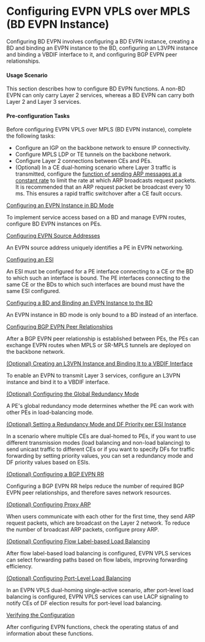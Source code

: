 Configuring EVPN VPLS over MPLS (BD EVPN Instance)
==================================================

Configuring BD EVPN involves configuring a BD EVPN instance, creating a BD and binding an EVPN instance to the BD, configuring an L3VPN instance and binding a VBDIF interface to it, and configuring BGP EVPN peer relationships.

#### Usage Scenario

This section describes how to configure BD EVPN functions. A non-BD EVPN can only carry Layer 2 services, whereas a BD EVPN can carry both Layer 2 and Layer 3 services.


#### Pre-configuration Tasks

Before configuring EVPN VPLS over MPLS (BD EVPN instance), complete the following tasks:

* Configure an IGP on the backbone network to ensure IP connectivity.
* Configure MPLS LDP or TE tunnels on the backbone network.
* Configure Layer 2 connections between CEs and PEs.
* (Optional) In a CE dual-homing scenario where Layer 3 traffic is transmitted, configure the [function of sending ARP messages at a constant rate](dc_vrp_arp_cfg_2083.html) to limit the rate at which ARP broadcasts request packets. It is recommended that an ARP request packet be broadcast every 10 ms. This ensures a rapid traffic switchover after a CE fault occurs.


[Configuring an EVPN Instance in BD Mode](../../../../software/nev8r10_vrpv8r16/user/vrp/dc_vrp_evpn_cfg_0061.html)

To implement service access based on a BD and manage EVPN routes, configure BD EVPN instances on PEs.

[Configuring EVPN Source Addresses](../../../../software/nev8r10_vrpv8r16/user/vrp/dc_vrp_evpn_cfg_0012bd.html)

An EVPN source address uniquely identifies a PE in EVPN networking.

[Configuring an ESI](../../../../software/nev8r10_vrpv8r16/user/vrp/dc_vrp_evpn_cfg_0064.html)

An ESI must be configured for a PE interface connecting to a CE or the BD to which such an interface is bound. The PE interfaces connecting to the same CE or the BDs to which such interfaces are bound must have the same ESI configured.

[Configuring a BD and Binding an EVPN Instance to the BD](../../../../software/nev8r10_vrpv8r16/user/vrp/dc_vrp_evpn_cfg_0062.html)

An EVPN instance in BD mode is only bound to a BD instead of an interface.

[Configuring BGP EVPN Peer Relationships](../../../../software/nev8r10_vrpv8r16/user/vrp/dc_vrp_evpn_cfg_0006bd.html)

After a BGP EVPN peer relationship is established between PEs, the PEs can exchange EVPN routes when MPLS or SR-MPLS tunnels are deployed on the backbone network.

[(Optional) Creating an L3VPN Instance and Binding It to a VBDIF Interface](../../../../software/nev8r10_vrpv8r16/user/vrp/dc_vrp_evpn_cfg_0063.html)

To enable an EVPN to transmit Layer 3 services, configure an L3VPN instance and bind it to a VBDIF interface. 

[(Optional) Configuring the Global Redundancy Mode](../../../../software/nev8r10_vrpv8r16/user/vrp/dc_vrp_evpn_cfg_0014bd-NEW.html)

A PE's global redundancy mode determines whether the PE can work with other PEs in load-balancing mode.

[(Optional) Setting a Redundancy Mode and DF Priority per ESI Instance](../../../../software/nev8r10_vrpv8r16/user/vrp/dc_vrp_evpn_cfg_0110bd.html)

In a scenario where multiple CEs are dual-homed to PEs, if you want to use different transmission modes (load balancing and non-load balancing) to send unicast traffic to different CEs or if you want to specify DFs for traffic forwarding by setting priority values, you can set a redundancy mode and DF priority values based on ESIs.

[(Optional) Configuring a BGP EVPN RR](../../../../software/nev8r10_vrpv8r16/user/vrp/dc_vrp_evpn_cfg_0007bd.html)

Configuring a BGP EVPN RR helps reduce the number of required BGP EVPN peer relationships, and therefore saves network resources.

[(Optional) Configuring Proxy ARP](../../../../software/nev8r10_vrpv8r16/user/vrp/dc_vrp_arp_cfg_2096.html)

When users communicate with each other for the first time, they send ARP request packets, which are broadcast on the Layer 2 network. To reduce the number of broadcast ARP packets, configure proxy ARP.

[(Optional) Configuring Flow Label-based Load Balancing](../../../../software/nev8r10_vrpv8r16/user/vrp/dc_vrp_evpn_cfg_0018bd.html)

After flow label-based load balancing is configured, EVPN VPLS services can select forwarding paths based on flow labels, improving forwarding efficiency.

[(Optional) Configuring Port-Level Load Balancing](../../../../software/nev8r10_vrpv8r16/user/vrp/dc_vrp_evpn_cfg_0019bd.html)

In an EVPN VPLS dual-homing single-active scenario, after port-level load balancing is configured, EVPN VPLS services can use LACP signaling to notify CEs of DF election results for port-level load balancing.

[Verifying the Configuration](../../../../software/nev8r10_vrpv8r16/user/vrp/dc_vrp_evpn_cfg_0008bd.html)

After configuring EVPN functions, check the operating status of and information about these functions.